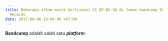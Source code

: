 ```yaml
---
title: Beberapa album musik berlisensi CC BY-NC-SA di laman bandcamp Orange Cliff
  Records
date: 2017-08-06 14:04:00 +07:00
---
```


**Bandcamp** adalah salah satu ***platform***